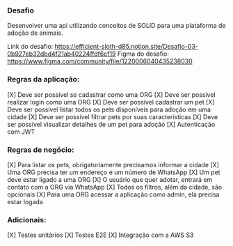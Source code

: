 ### Desafio 
Desenvolver uma api utilizando conceitos de SOLID para uma plataforma de adoção de animais.

Link do desafio: https://efficient-sloth-d85.notion.site/Desafio-03-0b927eb32dbd4f21ab40224ffdf6cf19
Figma do desafio: https://www.figma.com/community/file/1220006040435238030

### Regras da aplicação:

[X] Deve ser possível se cadastrar como uma ORG
[X] Deve ser possível realizar login como uma ORG
[X] Deve ser possível cadastrar um pet
[X] Deve ser possível listar todos os pets disponíveis para adoção em uma cidade
[X] Deve ser possível filtrar pets por suas características
[X] Deve ser possível visualizar detalhes de um pet para adoção
[X] Autenticação com JWT

### Regras de negócio:

[X] Para listar os pets, obrigatoriamente precisamos informar a cidade
[X] Uma ORG precisa ter um endereço e um número de WhatsApp
[X] Um pet deve estar ligado a uma ORG
[X] O usuário que quer adotar, entrará em contato com a ORG via WhatsApp
[X] Todos os filtros, além da cidade, são opcionais
[X] Para uma ORG acessar a aplicação como admin, ela precisa estar logada

### Adicionais:

[X] Testes unitários
[X] Testes E2E
[X] Integração com a AWS S3
